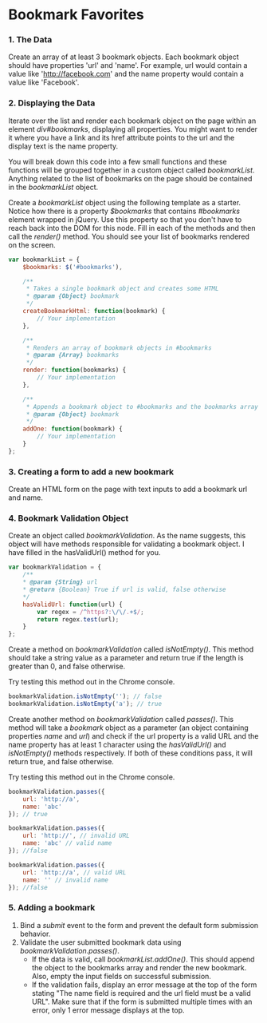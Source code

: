 Bookmark Favorites
==================

### 1. The Data

Create an array of at least 3 bookmark objects. Each bookmark object should have properties 'url' and 'name'. For example, url would contain a value like 'http://facebook.com' and the name property would contain a value like 'Facebook'.

### 2. Displaying the Data

Iterate over the list and render each bookmark object on the page within an element _div#bookmarks_, displaying all properties. You might want to render it where you have a link and its href attribute points to the url and the display text is the name property.

You will break down this code into a few small functions and these functions will be grouped together in a custom object called _bookmarkList_. Anything related to the list of bookmarks on the page should be contained in the _bookmarkList_ object.

Create a _bookmarkList_ object using the following template as a starter. Notice how there is a property _$bookmarks_ that contains _#bookmarks_ element wrapped in jQuery. Use this property so that you don't have to reach back into the DOM for this node. Fill in each of the methods and then call the _render()_ method. You should see your list of bookmarks rendered on the screen.

```js
var bookmarkList = {
	$bookmarks: $('#bookmarks'),

	/**
	 * Takes a single bookmark object and creates some HTML
	 * @param {Object} bookmark
	 */
	createBookmarkHtml: function(bookmark) {
		// Your implementation
	},

	/**
	 * Renders an array of bookmark objects in #bookmarks
	 * @param {Array} bookmarks
	 */
	render: function(bookmarks) {
		// Your implementation
	},

	/**
	 * Appends a bookmark object to #bookmarks and the bookmarks array
	 * @param {Object} bookmark
	 */
	addOne: function(bookmark) {
		// Your implementation
	}
};
```

### 3. Creating a form to add a new bookmark

Create an HTML form on the page with text inputs to add a bookmark url and name.

### 4. Bookmark Validation Object

Create an object called _bookmarkValidation_. As the name suggests, this object will have methods responsible for validating a bookmark object. I have filled in the hasValidUrl() method for you.

```js
var bookmarkValidation = {
	/**
	* @param {String} url
	* @return {Boolean} True if url is valid, false otherwise
	*/
	hasValidUrl: function(url) {
		var regex = /^https?:\/\/.+$/;
		return regex.test(url);
	}
};
```

Create a method on _bookmarkValidation_ called _isNotEmpty()_. This method should take a string value as a parameter and return true if the length is greater than 0, and false otherwise. 

Try testing this method out in the Chrome console.

```js
bookmarkValidation.isNotEmpty(''); // false
bookmarkValidation.isNotEmpty('a'); // true
```

Create another method on _bookmarkValidation_ called _passes()_. This method will take a _bookmark_ object as a parameter (an object containing properties _name_ and _url_) and check if the url property is a valid URL and the name property has at least 1 character using the _hasValidUrl()_ and _isNotEmpty()_ methods respectively. If both of these conditions pass, it will return true, and false otherwise.

Try testing this method out in the Chrome console.

```js
bookmarkValidation.passes({
	url: 'http://a',
	name: 'abc'
}); // true

bookmarkValidation.passes({
	url: 'http://', // invalid URL
	name: 'abc' // valid name
}); //false

bookmarkValidation.passes({
	url: 'http://a', // valid URL
	name: '' // invalid name
}); //false
```

### 5. Adding a bookmark

1. Bind a _submit_ event to the form and prevent the default form submission behavior.
2. Validate the user submitted bookmark data using _bookmarkValidation.passes()_. 
	* If the data is valid, call _bookmarkList.addOne()_. This should append the object to the bookmarks array and render the new bookmark. Also, empty the input fields on successful submission. 
	* If the validation fails, display an error message at the top of the form stating "The name field is required and the url field must be a valid URL". Make sure that if the form is submitted multiple times with an error, only 1 error message displays at the top.


